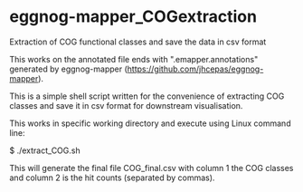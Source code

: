 # eggnog-mapper_COGextraction
Extraction of COG functional classes and save the data in csv format

This works on the annotated file ends with ".emapper.annotations" generated by eggnog-mapper (https://github.com/jhcepas/eggnog-mapper).

This is a simple shell script written for the convenience of extracting COG classes and save it in csv format for downstream visualisation.

This works in specific working directory and execute using Linux command line:

$ ./extract_COG.sh

This will generate the final file COG_final.csv with column 1 the COG classes and column 2 is the hit counts (separated by commas).
